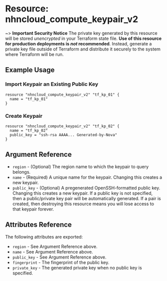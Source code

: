 # Resource: nhncloud_compute_keypair_v2

~> **Important Security Notice** The private key generated by this resource will
be stored *unencrypted* in your Terraform state file. **Use of this resource
for production deployments is *not* recommended**. Instead, generate
a private key file outside of Terraform and distribute it securely
to the system where Terraform will be run.

## Example Usage

### Import Keypair an Existing Public Key

```
resource "nhncloud_compute_keypair_v2" "tf_kp_01" {
  name = "tf_kp_01"
}
```

### Create Keypair

```
resource "nhncloud_compute_keypair_v2" "tf_kp_02" {
  name = "tf_kp_02"
  public_key = "ssh-rsa AAAA... Generated-by-Nova"
}
```

## Argument Reference

* `region` - (Optional) The region name to which the keypair to query belongs.
* `name` - (Required) A unique name for the keypair. Changing this creates a new
    keypair.
* `public_key` - (Optional) A pregenerated OpenSSH-formatted public key.
    Changing this creates a new keypair. If a public key is not specified, then
    a public/private key pair will be automatically generated. If a pair is
    created, then destroying this resource means you will lose access to that
    keypair forever.


## Attributes Reference

The following attributes are exported:

* `region` - See Argument Reference above.
* `name` - See Argument Reference above.
* `public_key` - See Argument Reference above.
* `fingerprint` - The fingerprint of the public key.
* `private_key` - The generated private key when no public key is specified.